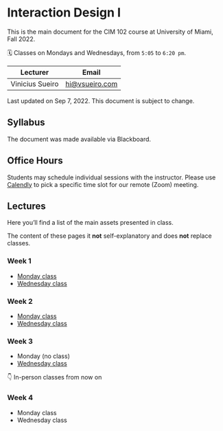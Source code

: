 # Interaction Design I

This is the main document for the CIM 102 course at University of Miami, Fall 2022.

🗓 Classes on Mondays and Wednesdays, from `5:05` to `6:20 pm`.

Lecturer | Email
---|---
Vinicius Sueiro | hi@vsueiro.com

Last updated on Sep 7, 2022. This document is subject to change.

## Syllabus
The document was made available via Blackboard.

## Office Hours
Students may schedule individual sessions with the instructor. Please use [Calendly](https://calendly.com/vsueiro/office-hours) to pick a specific time slot for our remote (Zoom) meeting.

## Lectures
Here you’ll find a list of the main assets presented in class.

The content of these pages it **not** self-explanatory and does **not** replace classes.

### Week 1
- [Monday class](Lectures/week1-A)
- [Wednesday class](Lectures/week1-B)

### Week 2
- [Monday class](Lectures/week2-A)
- [Wednesday class](Lectures/week2-B)

### Week 3
- Monday (no class)
- [Wednesday class](Lectures/week3-B)

👇 In-person classes from now on

### Week 4 
- Monday class
- Wednesday class

